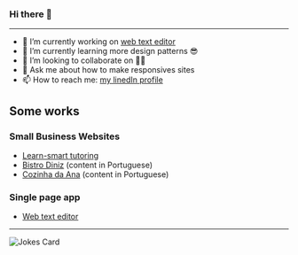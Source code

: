 ### Hi there 👋
<!--
**Hegaja/hegaja** is a ✨ _special_ ✨ repository because its `README.md` (this file) appears on your GitHub profile.
Here are some ideas to get you started:
-->
---
- 🔭 I’m currently working on [web text editor](https://webtexteditor.com)
- 🌱 I’m currently learning more design patterns 😎
- 👯 I’m looking to collaborate on 🤷‍♂️
- 💬 Ask me about how to make responsives sites
- 📫 How to reach me: [my linedIn  profile](https://www.linkedin.com/in/hegaja/)

## Some works
### Small Business Websites
- [Learn-smart tutoring](https://learnsmart.vercel.app)
- [Bistro Diniz](https://bistrodiniz.com.br) (content in Portuguese)
- [Cozinha da Ana](https://cozinhadaana.vercel.app) (content in Portuguese)
### Single page app
- [Web text editor](https://webtexteditor.com)
---
![Jokes Card](https://readme-jokes.vercel.app/api)
